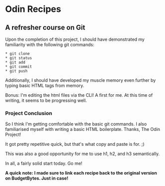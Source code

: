 
# Odin Recipes

## A refresher course on Git

Upon the completion of this project, I should have demonstrated my familiarity with the 
following git commands:

	* git clone
	* git status
	* git add
	* git commit
	* git push

Additionally, I should have developed my muscle memory even further by typing basic HTML tags 
from memory. 

Bonus: I'm editing the html files via the CLI! A first for me. At this time of writing, it 
seems to be progressing well.

### Project Conclusion

So I think I'm getting comfortable with the basic git commands. I also familiarised myself 
with writing a basic HTML boilerplate. Thanks, The Odin Project! 

It got pretty repetitive quick, but that's what copy and paste is for. ;) 

This was also a good opportunity for me to use h1, h2, and h3 semantically. 

In all, a fairly solid start today. Go me!  

**A quick note: I made sure to link each recipe back to the original version on BudgetBytes. 
Just in case!**
